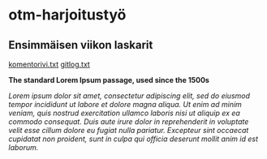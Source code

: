 # otm-harjoitustyö

## Ensimmäisen viikon laskarit

[komentorivi.txt](https://github.com/tuomasmk/otm-harjoitustyo/blob/master/laskarit/viikko1/komentorivi.txt)
[gitlog.txt](https://github.com/tuomasmk/otm-harjoitustyo/blob/master/laskarit/viikko1/gitlog.txt)

**The standard Lorem Ipsum passage, used since the 1500s**

*Lorem ipsum dolor sit amet, consectetur adipiscing elit, sed do eiusmod tempor incididunt ut labore et dolore magna aliqua. Ut enim ad minim veniam, quis nostrud exercitation ullamco laboris nisi ut aliquip ex ea commodo consequat. Duis aute irure dolor in reprehenderit in voluptate velit esse cillum dolore eu fugiat nulla pariatur. Excepteur sint occaecat cupidatat non proident, sunt in culpa qui officia deserunt mollit anim id est laborum.*
